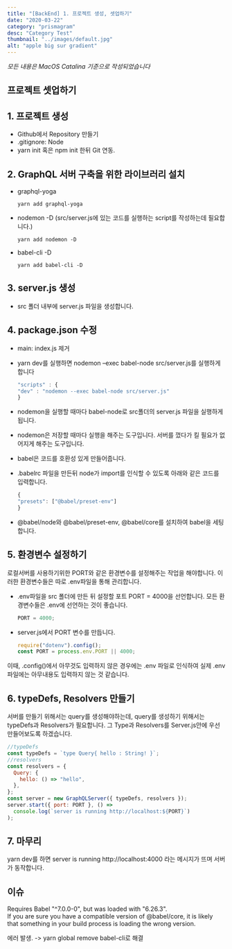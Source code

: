 ```yaml
---
title: "[BackEnd] 1. 프로젝트 생성, 셋업하기"
date: "2020-03-22"
category: "prismagram"
desc: "Category Test"
thumbnail: "../images/default.jpg"
alt: "apple big sur gradient"
---
```


_모든 내용은 MacOS Catalina 기준으로 작성되었습니다_

## 프로젝트 셋업하기

## 1. 프로젝트 생성

- Github에서 Repository 만들기
- .gitignore: Node
- yarn init 혹은 npm init 한뒤 Git 연동.

## 2. GraphQL 서버 구축을 위한 라이브러리 설치

- graphql-yoga

  ```
  yarn add graphql-yoga
  ```

- nodemon -D (src/server.js에 있는 코드를 실행하는 script를 작성하는데 필요합니다.)

  ```
  yarn add nodemon -D
  ```

- babel-cli -D

  ```
  yarn add babel-cli -D
  ```

## 3. server.js 생성

- src 폴더 내부에 server.js 파일을 생성합니다.

## 4. package.json 수정

- main: index.js 제거
- yarn dev를 실행하면 nodemon –exec babel-node src/server.js를 실행하게 합니다

  ```js
  "scripts" : {
  "dev" : "nodemon --exec babel-node src/server.js"
  }
  ```

- nodemon을 실행할 때마다 babel-node로 src폴더의 server.js 파일을 실행하게 됩니다.
- nodemon은 저장할 때마다 실행을 해주는 도구입니다. 서버를 껐다가 킬 필요가 없어지게 해주는 도구입니다.
- babel은 코드를 호환성 있게 만들어줍니다.
- .babelrc 파일을 만든뒤 node가 import를 인식할 수 있도록 아래와 같은 코드를 입력합니다.

  ```js
  {
  "presets": ["@babel/preset-env"]
  }
  ```

- @babel/node와 @babel/preset-env, @babel/core를 설치하여 babel을 세팅합니다.

## 5. 환경변수 설정하기

로컬서버를 사용하기위한 PORT와 같은 환경변수를 설정해주는 작업을 해야합니다. 이러한 환경변수들은 따로 .env파일을 통해 관리합니다.

- .env파일을 src 폴더에 만든 뒤 설정할 포트 PORT = 4000을 선언합니다. 모든 환경변수들은 .env에 선언하는 것이 좋습니다.

  ```js
  PORT = 4000;
  ```

- server.js에서 PORT 변수를 만듭니다.

  ```js
  require("dotenv").config();
  const PORT = process.env.PORT || 4000;
  ```

이때, .config()에서 아무것도 입력하지 않은 경우에는 .env 파일로 인식하여 실제 .env파일에는 아무내용도 입력하지 않는 것 같습니다.

## 6. typeDefs, Resolvers 만들기

서버를 만들기 위해서는 query를 생성해야하는데, query를 생성하기 위해서는 typeDefs과 Resolvers가 필요합니다.
그 Type과 Resolvers를 Server.js안에 우선 만들어보도록 하겠습니다.

```js
//typeDefs
const typeDefs = `type Query{ hello : String! }`;
//resolvers
const resolvers = {
  Query: {
    hello: () => "hello",
  },
};
const server = new GraphQLServer({ typeDefs, resolvers });
server.start({ port: PORT }, () =>
  console.log(`server is running http://localhost:${PORT}`)
);
```

## 7. 마무리

yarn dev를 하면 server is running http://localhost:4000 라는 메시지가 뜨며 서버가 동작합니다.

## 이슈

Requires Babel "^7.0.0-0", but was loaded with "6.26.3".  
If you are sure you have a compatible version of @babel/core, it is likely that something in your build process is loading the wrong version.

에러 발생. -> yarn global remove babel-cli로 해결
